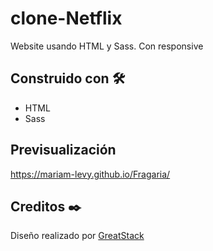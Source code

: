 # clone-Netflix
Website usando HTML y Sass.
Con responsive

## Construido con 🛠️
* HTML
* Sass

## Previsualización
https://mariam-levy.github.io/Fragaria/

## Creditos ✒️
Diseño realizado por [GreatStack](https://www.youtube.com/watch?v=Tgat3-prVv4)
